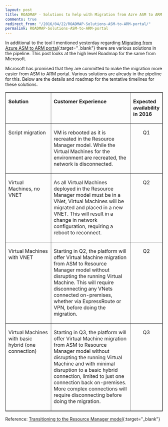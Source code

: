 ```yaml
---
layout: post
title: ROADMAP - Solutions to help with Migration from Azre ASM to ARM portal
comments: true
redirect_from: "/2016/04/22/ROADMAP-Solutions-ASM-to-ARM-portal/"
permalink: ROADMAP-Solutions-ASM-to-ARM-portal
---
```


In additional to the tool I mentioned yesterday regarding [Migrating from Azure ASM to ARM portal](http://harvestingclouds.com/Migrating-from-Azure-ASM-to-ARM-portal){:target="_blank"} there are various solutions in the pipeline. This post looks at the high level Roadmap for the same from Microsoft.

Microsoft has promised that they are committed to make the migration more easier from ASM to ARM portal. Various solutions are already in the pipeline for this.
Below are the details and roadmap for the tentative timelines for these solutions.

<table border="1" cellpadding="0" cellspacing="0"> <tbody> <tr> <td valign="top" width="29%"> <p><b>Solution</b></p> </td> <td valign="top" width="51%"> <p><b>Customer Experience</b></p> </td> <td valign="top" width="18%"> <p><b>Expected availability in 2016</b></p> </td> </tr> <tr> <td valign="top" width="29%"> <p>Script migration</p> </td> <td valign="top" width="51%"> <p>VM is rebooted as it is recreated in the Resource Manager model. While the Virtual Machines for the environment are recreated, the network is disconnected.</p> </td> <td valign="top" width="18%"> <p align="center">Q1</p> </td> </tr> <tr> <td valign="top" width="29%"> <p>Virtual Machines, no VNET</p> </td> <td valign="top" width="51%"> <p>As all Virtual Machines deployed in the Resource Manager model must be in a VNet, Virtual Machines will be migrated and placed in a new VNET. This will result in a change in network configuration, requiring a reboot to reconnect.</p> </td> <td valign="top" width="18%"> <p align="center">Q2</p> </td> </tr> <tr> <td valign="top" width="29%"> <p>Virtual Machines with VNET</p> </td> <td valign="top" width="51%"> <p>Starting in Q2, the platform will offer Virtual Machine migration from ASM to Resource Manager model without disrupting the running Virtual Machine. This will require disconnecting any VNets connected on-premises, whether via ExpressRoute or VPN, before doing the migration.</p> </td> <td valign="top" width="18%"> <p align="center">Q2</p> </td> </tr> <tr> <td valign="top" width="29%"> <p>Virtual Machines with basic hybrid (one connection)</p> </td> <td valign="top" width="51%"> <p>Starting in Q3, the platform will offer Virtual Machine migration from ASM to Resource Manager model without disrupting the running Virtual Machine and with minimal disruption to a basic hybrid connection, limited to just one connection back on-premises. More complex connections will require disconnecting before doing the migration.</p> </td> <td valign="top" width="18%"> <p align="center">Q3</p> </td> </tr> </tbody> </table>

Reference: [Transitioning to the Resource Manager model](https://azure.microsoft.com/en-us/blog/transitioning-to-the-resource-manager-model/){:target="_blank"}
